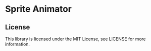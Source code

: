 # Sprite Animator

## License 

This library is licensed under the MIT License, see LICENSE for more information.
